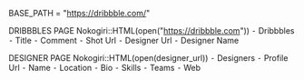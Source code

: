 BASE_PATH = "https://dribbble.com/"

DRIBBBLES PAGE
Nokogiri::HTML(open("https://dribbble.com"))
	⁃	Dribbbles
  	⁃	Title
  	⁃	Comment
  	⁃	Shot Url
  	⁃	Designer Url
  	⁃	Designer Name

DESIGNER PAGE
Nokogiri::HTML(open(designer_url))
	⁃	Designers
  	⁃	Profile Url
  	⁃	Name
  	⁃	Location
		⁃	Bio
  	⁃	Skills
  	⁃	Teams
  	⁃	Web
